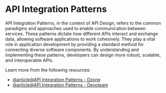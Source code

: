 # API Integration Patterns

API Integration Patterns, in the context of API Design, refers to the common paradigms and approaches used to enable communication between services. These patterns dictate how different APIs interact and exchange data, allowing software applications to work cohesively. They play a vital role in application development by providing a standard method for connecting diverse software components. By understanding and implementing these patterns, developers can design more robust, scalable, and interoperable APIs.

Learn more from the following resources:

- [@article@API Integration Patterns - Dzone](https://dzone.com/refcardz/api-integration-patterns)
- [@article@API Integration Patterns - Devoteam](https://uk.devoteam.com/expert-view/api-integration-patterns/)
